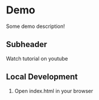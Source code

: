 # Demo

Some demo description!

## Subheader

Watch tutorial on youtube

## Local Development

1. Open index.html in your browser
